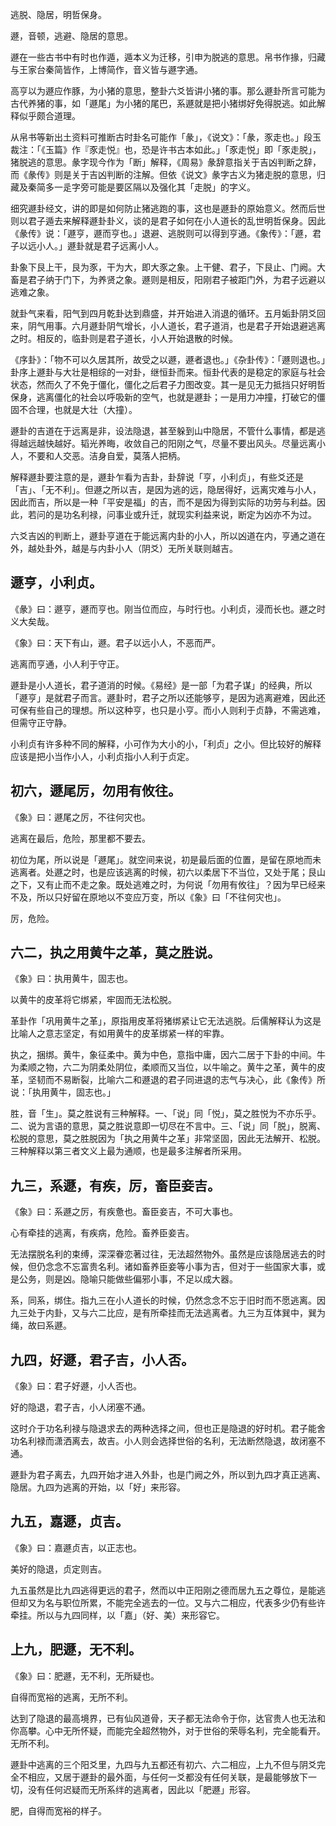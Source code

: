 
逃脱、隐居，明哲保身。

遯，音顿，逃避、隐居的意思。

遯在一些古书中有时也作遁，遁本义为迁移，引申为脱逃的意思。帛书作掾，归藏与王家台秦简皆作，上博简作，音义皆与遯字通。

高亨以为遯应作豚，为小猪的意思，整卦六爻皆讲小猪的事。那么遯卦所言可能为古代养猪的事，如「遯尾」为小猪的尾巴，系遯就是把小猪绑好免得脱逃。如此解释似乎颇合道理。

从帛书等新出土资料可推断古时卦名可能作「彖」，《说文》：「彖，豕走也。」段玉裁注：「《玉篇》作『豕走悦』也，恐是许书古本如此。」「豕走悦」即「豕走脱」，猪脱逃的意思。彖字现今作为「断」解释，《周易》彖辞意指关于吉凶判断之辞，而《彖传》则是关于吉凶判断的注解。但依《说文》彖字古义为猪走脱的意思，归藏及秦简多一辵字旁可能是要区隔以及强化其「走脱」的字义。

细究遯卦经文，讲的即是如何防止猪逃跑的事，这也是遯卦的原始意义。然而后世则以君子遁去来解释遯卦卦义，谈的是君子如何在小人道长的乱世明哲保身。因此《彖传》说：「遯亨，遯而亨也。」退避、逃脱则可以得到亨通。《象传》：「遯，君子以远小人。」遯卦就是君子远离小人。

卦象下艮上干，艮为豕，干为大，即大豕之象。上干健、君子，下艮止、门阙。大畜是君子纳于门下，为养贤之象。遯则是相反，阳刚君子被距门外，为君子远避以逃难之象。

就卦气来看，阳气到四月乾卦达到鼎盛，并开始进入消退的循环。五月姤卦阴爻回来，阴气用事。六月遯卦阴气增长，小人道长，君子道消，也是君子开始退避逃离之时。相反的，临卦则是君子道长，小人开始退散的时候。

《序卦》：「物不可以久居其所，故受之以遯，遯者退也。」《杂卦传》：「遯则退也。」卦序上遯卦与大壮是相综的一对卦，继恒卦而来。恒卦代表的是稳定的家庭与社会状态，然而久了不免于僵化，僵化之后君子力图改变。其一是见无力抵挡只好明哲保身，逃离僵化的社会以呼吸新的空气，也就是遯卦；一是用力冲撞，打破它的僵固不合理，也就是大壮（大撞）。

遯卦的吉道在于远离是非，设法隐退，甚至躲到山中隐居，不管什么事情，都是逃得越远越快越好。韬光养晦，收敛自己的阳刚之气，尽量不要出风头。尽量远离小人，不要和人交恶。洁身自爱，莫落人把柄。

解释遯卦要注意的是，遯卦乍看为吉卦，卦辞说「亨，小利贞」，有些爻还是「吉」、「无不利」。但遯之所以吉，是因为逃的远，隐居得好，远离灾难与小人，因此而吉，所以是一种「平安是福」的吉，而不是因为得到实际的功劳与利益。因此，若问的是功名利禄，问事业或升迁，就现实利益来说，断定为凶亦不为过。

六爻吉凶的判断上，遯卦亨道在于能远离内卦的小人，所以凶道在内，亨通之道在外，越处卦外，越是与内卦小人（阴爻）无所关联则越吉。

## 遯亨，小利贞。

《彖》曰：遯亨，遯而亨也。刚当位而应，与时行也。小利贞，浸而长也。遯之时义大矣哉。

《象》曰：天下有山，遯。君子以远小人，不恶而严。

逃离而亨通，小人利于守正。

遯卦是小人道长，君子道消的时候。《易经》是一部「为君子谋」的经典，所以「遯亨」是就君子而言。遯卦时，君子之所以还能够亨，是因为逃离避难，因此还可保有些自己的理想。所以这种亨，也只是小亨。而小人则利于贞静，不需逃难，但需守正守静。

小利贞有许多种不同的解释，小可作为大小的小，「利贞」之小。但比较好的解释应该是把小当作小人，小利贞指小人利于贞定。

## 初六，遯尾厉，勿用有攸往。

《象》曰：遯尾之厉，不往何灾也。

逃离在最后，危险，那里都不要去。

初位为尾，所以说是「遯尾」。就空间来说，初是最后面的位置，是留在原地而未逃离者。处遯之时，也是应该逃离的时候，初六以柔居下不当位，又处于尾；艮山之下，又有止而不走之象。既处逃难之时，为何说「勿用有攸往」？因为早已经来不及，所以只好留在原地以不变应万变，所以《象》曰「不往何灾也」。

厉，危险。

## 六二，执之用黄牛之革，莫之胜说。

《象》曰：执用黄牛，固志也。

以黄牛的皮革将它绑紧，牢固而无法松脱。

革卦作「巩用黄牛之革」，原指用皮革将猪绑紧让它无法逃脱。后儒解释认为这是比喻人之意志坚定，有如用黄牛的皮革绑紧一样的牢靠。

执之，捆绑。黄牛，象征柔中。黄为中色，意指中庸，因六二居于下卦的中间。牛为柔顺之物，六二为阴柔处阴位，柔顺而又当位，以牛喻之。黄牛之革，黄牛的皮革，坚韧而不易断裂，比喻六二和遯退的君子同进退的志气与决心，此《象传》所说：「执用黄牛，固志也。」

胜，音「生」。莫之胜说有三种解释。一、「说」同「悦」，莫之胜悦为不亦乐乎。二、说为言语的意思，莫之胜说意即一切尽在不言中。三、「说」同「脱」，脱离、松脱的意思，莫之胜脱因为「执之用黄牛之革」非常坚固，因此无法解开、松脱。三种解释以第三者文义上最为通顺，也是最多注解者所采用。

## 九三，系遯，有疾，厉，畜臣妾吉。

《象》曰：系遯之厉，有疾惫也。畜臣妾吉，不可大事也。

心有牵挂的逃离，有疾病，危险。畜养臣妾吉。

无法摆脱名利的束缚，深深眷恋著过往，无法超然物外。虽然是应该隐居逃去的时候，但仍念念不忘富贵名利。诸如畜养臣妾等小事为吉，但对于一些国家大事，或是公务，则是凶。隐喻只能做些偏邪小事，不足以成大器。

系，同系，绑住。指九三在小人道长的时候，仍然念念不忘于旧时而不愿逃离。因九三处于内卦，又与六二比应，是有所牵挂而无法逃离者。九三为互体巽中，巽为绳，故曰系遯。

## 九四，好遯，君子吉，小人否。

《象》曰：君子好遯，小人否也。

好的隐退，君子吉，小人闭塞不通。

这时介于功名利禄与隐退求去的两种选择之间，但也正是隐退的好时机。君子能舍功名利禄而潇洒离去，故吉。小人则会选择世俗的名利，无法断然隐退，故闭塞不通。

遯卦为君子离去，九四开始才进入外卦，也是门阙之外，所以到九四才真正逃离、隐居。九四为逃离的开始，以「好」来形容。

## 九五，嘉遯，贞吉。

《象》曰：嘉遯贞吉，以正志也。

美好的隐退，贞定则吉。

九五虽然是比九四逃得更远的君子，然而以中正阳刚之德而居九五之尊位，是能逃但却又为名与职位所累，不能完全逃去的一位。又与六二相应，代表多少仍有些许牵挂。所以与九四同样，以「嘉」（好、美）来形容它。

## 上九，肥遯，无不利。

《象》曰：肥遯，无不利，无所疑也。

自得而宽裕的逃离，无所不利。

达到了隐退的最高境界，已有仙风道骨，天子都无法命令于你，达官贵人也无法和你高攀。心中无所怀疑，而能完全超然物外，对于世俗的荣辱名利，完全能看开。无所不利。

遯卦中逃离的三个阳爻里，九四与九五都还有初六、六二相应，上九不但与阴爻完全不相应，又居于遯卦的最外面，与任何一爻都没有任何关联，是最能够放下一切，没有任何迟疑而无所系绊的逃离者，因此以「肥遯」形容。

肥，自得而宽裕的样子。